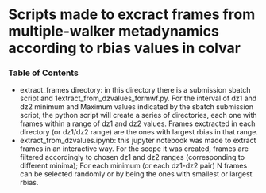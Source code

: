 # Scripts made to excract frames from multiple-walker metadynamics according to rbias values in colvar

### Table of Contents
- extract_frames directory: in this directory there is a submission sbatch script and 1extract_from_dzvalues_formwf.py.
For the interval of dz1 and dz2 minimum and Maximum values indicated by the sbatch submission script, the python script will create a series of directories, each one with frames within a range of dz1 and dz2 values. Frames exctracted in each directory (or dz1/dz2 range) are the ones with largest rbias in that range.
- extract_from_dzvalues.ipynb: this jupyter notebook was made to extract frames in an interactive way.
For the scope it was created, frames are filtered accordingly to chosen dz1 and dz2 ranges (corresponding to different minima);
For each minimum (or each dz1-dz2 pair) N frames can be selected randomly or by being the ones with smallest or largest rbias. 



